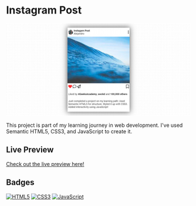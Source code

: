 # Instagram Post

![Project Preview](https://raw.githubusercontent.com/4GeeksAcademy/swckd-instagram-post/main/swckd-instagram-post.png)

This project is part of my learning journey in web development. I've used Semantic HTML5, CSS3, and JavaScript to create it.

## Live Preview
[Check out the live preview here!](https://4geeksacademy.github.io/swckd-instagram-post/)

## Badges
[![HTML5](https://img.shields.io/badge/HTML-5-E34F26?style=flat&logo=html5&logoColor=white)](https://www.w3.org/html/)
[![CSS3](https://img.shields.io/badge/CSS-3-1572B6?style=flat&logo=css3&logoColor=white)](https://www.w3.org/Style/CSS/Overview.en.html)
[![JavaScript](https://img.shields.io/badge/JavaScript-ES6-F7DF1E?style=flat&logo=javascript&logoColor=white)](https://www.javascript.com/)
